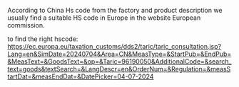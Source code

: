 
According to China Hs code from the factory and product description
we usually find a suitable HS code in Europe in the website European commission.

to find the right hscode:
https://ec.europa.eu/taxation_customs/dds2/taric/taric_consultation.jsp?Lang=en&SimDate=20240704&Area=CN&MeasType=&StartPub=&EndPub=&MeasText=&GoodsText=&op=&Taric=96190050&AdditionalCode=&search_text=goods&textSearch=&LangDescr=en&OrderNum=&Regulation=&measStartDat=&measEndDat=&DatePicker=04-07-2024